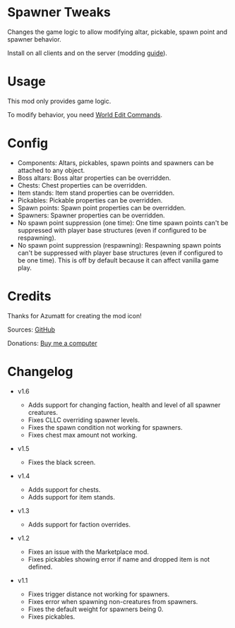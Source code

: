 # Spawner Tweaks

Changes the game logic to allow modifying altar, pickable, spawn point and spawner behavior.

Install on all clients and on the server (modding [guide](https://youtu.be/L9ljm2eKLrk)).

# Usage

This mod only provides game logic.

To modify behavior, you need [World Edit Commands](https://valheim.thunderstore.io/package/JereKuusela/World_Edit_Commands/).

# Config

- Components: Altars, pickables, spawn points and spawners can be attached to any object.
- Boss altars: Boss altar properties can be overridden.
- Chests: Chest properties can be overridden.
- Item stands: Item stand properties can be overridden.
- Pickables: Pickable properties can be overridden.
- Spawn points: Spawn point properties can be overridden.
- Spawners: Spawner properties can be overridden.
- No spawn point suppression (one time): One time spawn points can't be suppressed with player base structures (even if configured to be respawning).
- No spawn point suppression (respawning): Respawning spawn points can't be suppressed with player base structures (even if configured to be one time). This is off by default because it can affect vanilla game play.

# Credits

Thanks for Azumatt for creating the mod icon!

Sources: [GitHub](https://github.com/JereKuusela/valheim-spawner_tweaks)

Donations: [Buy me a computer](https://www.buymeacoffee.com/jerekuusela)

# Changelog

- v1.6
	- Adds support for changing faction, health and level of all spawner creatures.
	- Fixes CLLC overriding spawner levels.
	- Fixes the spawn condition not working for spawners.
	- Fixes chest max amount not working.

- v1.5
	- Fixes the black screen.

- v1.4
	- Adds support for chests.
	- Adds support for item stands.

- v1.3
	- Adds support for faction overrides.

- v1.2
	- Fixes an issue with the Marketplace mod.
	- Fixes pickables showing error if name and dropped item is not defined.

- v1.1
	- Fixes trigger distance not working for spawners.
	- Fixes error when spawning non-creatures from spawners.
	- Fixes the default weight for spawners being 0.
	- Fixes pickables.
